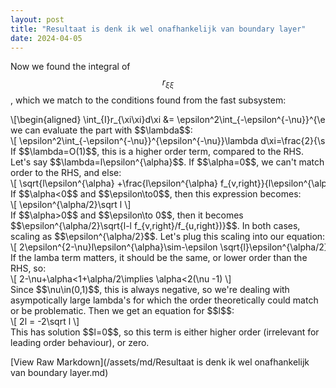 ```yaml
---
layout: post
title: "Resultaat is denk ik wel onafhankelijk van boundary layer"
date: 2024-04-05
---
```


<style>
.math-container {
    max-width: 100%;
    overflow-x: auto;
    white-space: nowrap;
}
</style>

Now we found the integral of $$r_{\xi\xi}$$, which we match to the conditions found from the fast subsystem:
<div class="math-container">\[\begin{aligned}
\int_{I}r_{\xi\xi}d\xi &= \epsilon^2\int_{-\epsilon^{-\nu}}^{\epsilon^{-\nu}}[\lambda  + f_u(u_0,v_0)s_{inner}+f_v(u_0,v_0)]d\xi\\
&= -\epsilon \sqrt{\lambda +\frac{\lambda f_{v,right}}{\lambda-f_{u,right}}}-\epsilon \sqrt{\lambda +\frac{\lambda f_{v,left}}{\lambda-f_{u,left}}}
\end{aligned}\]</div>
we can evaluate the part with $$\lambda$$:
<div class="math-container">\[
\epsilon^2\int_{-\epsilon^{-\nu}}^{\epsilon^{-\nu}}\lambda d\xi=\frac{2}{\sqrt{\epsilon}}\lambda  = 2\epsilon^{2-\nu} \lambda
\]</div>
If $$\lambda=O(1)$$, this is a higher order term, compared to the RHS. Let's say $$\lambda=l\epsilon^{\alpha}$$. If $$\alpha=0$$, we can't match order to the RHS, and else:
<div class="math-container">\[
\sqrt{l\epsilon^{\alpha} +\frac{l\epsilon^{\alpha} f_{v,right}}{l\epsilon^{\alpha}-f_{u,right}}}=\epsilon^{\alpha/2}\sqrt{l +\frac{l f_{v,right}}{l\epsilon^{\alpha}-f_{u,right}}}
\]</div>
If $$\alpha<0$$ and $$\epsilon\to0$$, then this expression becomes:
<div class="math-container">\[
\epsilon^{\alpha/2}\sqrt l
\]</div>
If $$\alpha>0$$ and $$\epsilon\to 0$$, then it becomes $$\epsilon^{\alpha/2}\sqrt{l-l f_{v,right}/f_{u,right})}$$. In both cases, scaling as $$\epsilon^{\alpha/2}$$. Let's plug this scaling into our equation:
<div class="math-container">\[
2\epsilon^{2-\nu}l\epsilon^{\alpha}\sim-\epsilon \sqrt{l}\epsilon^{\alpha/2}
\]</div>
If the lamba term matters, it should be the same, or lower order than the RHS, so:
<div class="math-container">\[
2-\nu+\alpha<1+\alpha/2\implies \alpha<2(\nu -1)
\]</div>
Since $$\nu\in(0,1)$$, this is always negative, so we're dealing with asympotically large lambda's for which the order theoretically could match or be problematic. Then we get an equation for $$l$$:
<div class="math-container">\[
2l = -2\sqrt l
\]</div>
This has solution $$l=0$$, so this term is either higher order (irrelevant for leading order behaviour), or zero. 

[View Raw Markdown](/assets/md/Resultaat is denk ik wel onafhankelijk van boundary layer.md)
